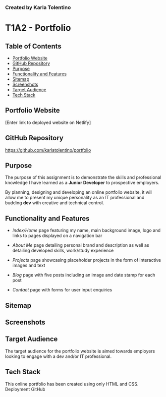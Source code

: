 ### Created by Karla Tolentino
# T1A2 - Portfolio  


## Table of Contents
- [Portfolio Website](#portfolio-website)
- [GitHub Repository](#github-repository)
- [Purpose](#purpose)
- [Functionality and Features](#functionality-and-features)
- [Sitemap](#sitemap)
- [Screenshots](#screenshots)
- [Target Audience](#target-audience)
- [Tech Stack](#tech-stack)

## Portfolio Website
[Enter link to deployed website on Netlify]

## GitHub Repository
https://github.com/karlatolentino/portfolio

## Purpose
The purpose of this assignment is to demonstrate the skills and professional knowledge I have learned as a **Junior Developer** to prospective employers.

By planning, designing and developing an online portfolio website, it will allow me to present my unique personality as an IT professional and budding **dev** with creative and technical control.

## Functionality and Features
* *Index/Home* page featuring my name, main background image, logo and links to pages displayed on a navigation bar

* *About Me* page detailing personal brand and description as well as detailing developed skills, work/study experience

* *Projects* page showcasing placeholder projects in the form of interactive images and text

* *Blog* page with five posts including an image and date stamp for each post

* *Contact* page with forms for user input enquiries


## Sitemap


## Screenshots


## Target Audience
The target audience for the portfolio website is aimed towards employers looking to engage with a dev and/or IT professional.

## Tech Stack
This online portfolio has been created using only HTML and CSS.
Deployment
GitHub
